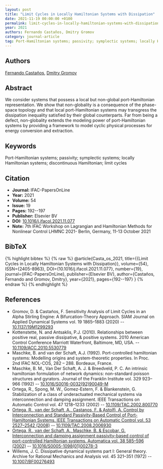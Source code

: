 ```yaml
---
layout: post
title: "Limit Cycles in Locally Hamiltonian Systems with Dissipation"
date: 2021-11-19 00:00:00 +0100
permalink: limit-cycles-in-locally-hamiltonian-systems-with-dissipation
year: 2021
authors: Fernando Castaños, Dmitry Gromov
category: journal-article
tag: Port-Hamiltonian systems; passivity; symplectic systems; locally Hamiltonian systems; discontinuous Hamiltonian; limit cycles
---
```

 
## Authors
[Fernando Castaños](authors/fernando-castanos), [Dmitry Gromov](authors/dmitry-gromov)
 
## Abstract
We consider systems that possess a local but non-global port-Hamiltonian representation. We show that non-globality is a consequence of the phase-space topology and that local port-Hamiltonian systems may transgress the dissipation inequality satisfied by their global counterparts. Far from being a defect, non-globality extends the modeling power of port-Hamiltonian systems by providing a framework to model cyclic physical processes for energy conversion and extraction.
 
## Keywords
Port-Hamiltonian systems; passivity; symplectic systems; locally Hamiltonian systems; discontinuous Hamiltonian; limit cycles
 
## Citation
- **Journal:** IFAC-PapersOnLine
- **Year:** 2021
- **Volume:** 54
- **Issue:** 19
- **Pages:** 192--197
- **Publisher:** Elsevier BV
- **DOI:** [10.1016/j.ifacol.2021.11.077](https://doi.org/10.1016/j.ifacol.2021.11.077)
- **Note:** 7th IFAC Workshop on Lagrangian and Hamiltonian Methods for Nonlinear Control LHMNC 2021- Berlin, Germany, 11-13 October 2021
 
## BibTeX
{% highlight bibtex %}
{% raw %}
@article{Casta_os_2021,
  title={{Limit Cycles in Locally Hamiltonian Systems with Dissipation}},
  volume={54},
  ISSN={2405-8963},
  DOI={10.1016/j.ifacol.2021.11.077},
  number={19},
  journal={IFAC-PapersOnLine},
  publisher={Elsevier BV},
  author={Castaños, Fernando and Gromov, Dmitry},
  year={2021},
  pages={192--197}
}
{% endraw %}
{% endhighlight %}
 
## References
- Gromov, D. & Castan͂os, F. Sensitivity Analysis of Limit Cycles in an Alpha Stirling Engine: A Bifurcation-Theory Approach. SIAM Journal on Applied Dynamical Systems vol. 19 1865–1883 (2020) -- [10.1137/19M1299293](https://doi.org/10.1137/19M1299293)
- Kottenstette, N. and Antsaklis, P.J. (2010). Relationships between positive real, passive dissipative, & positive systems. 2010 American Control Conference Marriott Waterfront, Baltimore, MD, USA. -- [10.1109/ACC.2010.5530779](https://doi.org/10.1109/ACC.2010.5530779)
- Maschke, B. and van der Schaft, A.J. (1992). Port-controlled hamiltonian systems: Modelling origins and system-theoretic properties. In Proc. 2nd IFAC NOL-COS, 282 – 288. Bordeaux, France.
- Maschke, B. M., Van Der Schaft, A. J. & Breedveld, P. C. An intrinsic hamiltonian formulation of network dynamics: non-standard poisson structures and gyrators. Journal of the Franklin Institute vol. 329 923–966 (1992) -- [10.1016/S0016-0032(92)90049-M](https://doi.org/10.1016/S0016-0032(92)90049-M)
- Ortega, R., Spong, M. W., Gomez-Estern, F. & Blankenstein, G. Stabilization of a class of underactuated mechanical systems via interconnection and damping assignment. IEEE Transactions on Automatic Control vol. 47 1218–1233 (2002) -- [10.1109/TAC.2002.800770](https://doi.org/10.1109/TAC.2002.800770)
- [Ortega, R., van der Schaft, A., Castanos, F. & Astolfi, A. Control by Interconnection and Standard Passivity-Based Control of Port-Hamiltonian Systems. IEEE Transactions on Automatic Control vol. 53 2527–2542 (2008)](control-by-interconnection-and-standard-passivity-based-control-of-port-hamiltonian-systems) -- [10.1109/TAC.2008.2006930](https://doi.org/10.1109/TAC.2008.2006930)
- [Ortega, R., van der Schaft, A., Maschke, B. & Escobar, G. Interconnection and damping assignment passivity-based control of port-controlled Hamiltonian systems. Automatica vol. 38 585–596 (2002)](interconnection-and-damping-assignment-passivity-based-control-of-port-controlled-hamiltonian-systems) -- [10.1016/S0005-1098(01)00278-3](https://doi.org/10.1016/S0005-1098(01)00278-3)
- Willems, J. C. Dissipative dynamical systems part I: General theory. Archive for Rational Mechanics and Analysis vol. 45 321–351 (1972) -- [10.1007/BF00276493](https://doi.org/10.1007/BF00276493)

